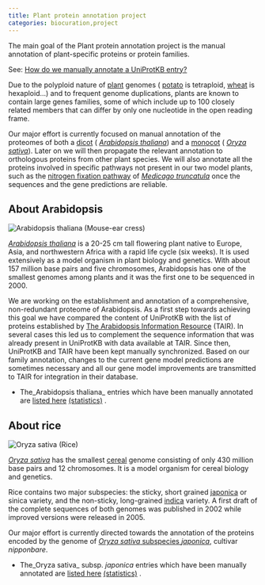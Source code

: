 ```yaml
---
title: Plant protein annotation project
categories: biocuration,project
---
```


The main goal of the Plant protein annotation project is the manual annotation of plant-specific proteins or protein families.

See: [How do we manually annotate a UniProtKB entry?](http://www.uniprot.org/faq/45)

Due to the polyploid nature of [plant](http://www.uniprot.org/taxonomy/33090) genomes ( [potato](http://www.uniprot.org/taxonomy/4113) is tetraploid, [wheat](http://www.uniprot.org/taxonomy/4565) is hexaploid...) and to frequent genome duplications, plants are known to contain large genes families, some of which include up to 100 closely related members that can differ by only one nucleotide in the open reading frame.

Our major effort is currently focused on manual annotation of the proteomes of both a [dicot](http://www.uniprot.org/taxonomy/71240) ( [_Arabidopsis thaliana_](http://www.uniprot.org/taxonomy/3702)) and a [monocot](http://www.uniprot.org/taxonomy/4447) ( [_Oryza sativa_](http://www.uniprot.org/taxonomy/4530)). Later on we will then propagate the relevant annotation to orthologous proteins from other plant species. We will also annotate all the proteins involved in specific pathways not present in our two model plants, such as the [nitrogen fixation pathway](http://www.uniprot.org/keywords/KW%2D0536) of [_Medicago truncatula_](http://www.uniprot.org/taxonomy/3880) once the sequences and the gene predictions are reliable.

## About Arabidopsis

![Arabidopsis thaliana (Mouse-ear cress)](http://www.uniprot.org/images/arabidopsis.jpg)

[_Arabidopsis thaliana_](http://www.uniprot.org/taxonomy/3702) is a 20-25 cm tall flowering plant native to Europe, Asia, and northwestern Africa with a rapid life cycle (six weeks). It is used extensively as a model organism in plant biology and genetics. With about 157 million base pairs and five chromosomes, Arabidopsis has one of the smallest genomes among plants and it was the first one to be sequenced in 2000.

We are working on the establishment and annotation of a comprehensive, non-redundant proteome of Arabidopsis. As a first step towards achieving this goal we have compared the content of UniProtKB with the list of proteins established by [The Arabidopsis Information Resource](http://www.arabidopsis.org/) (TAIR). In several cases this led us to complement the sequence information that was already present in UniProtKB with data available at TAIR. Since then, UniProtKB and TAIR have been kept manually synchronized. Based on our family annotation, changes to the current gene model predictions are sometimes necessary and all our gene model improvements are transmitted to TAIR for integration in their database.

- The_Arabidopsis thaliana_ entries which have been manually annotated are [listed here](http://www.uniprot.org/docs/arath) [(statistics)](http://www.uniprot.org/biocuration%5Fproject/Plants/statistics/#Arabidopsisthaliana) .

## About rice

![Oryza sativa (Rice)](http://www.uniprot.org/images/rice.jpg)

[_Oryza sativa_](http://www.uniprot.org/taxonomy/4530) has the smallest [cereal](http://www.uniprot.org/taxonomy/4479) genome consisting of only 430 million base pairs and 12 chromosomes. It is a model organism for cereal biology and genetics.

Rice contains two major subspecies: the sticky, short grained [japonica](http://www.uniprot.org/taxonomy/39947) or sinica variety, and the non-sticky, long-grained [indica](http://www.uniprot.org/taxonomy/39946) variety. A first draft of the complete sequences of both genomes was published in 2002 while improved versions were released in 2005.

Our major effort is currently directed towards the annotation of the proteins encoded by the genome of [_Oryza sativa_ subspecies _japonica_](http://www.uniprot.org/taxonomy/39947), cultivar _nipponbare_.

- The_Oryza sativa_ subsp. _japonica_ entries which have been manually annotated are [listed here](http://www.uniprot.org/docs/rice) [(statistics)](http://www.uniprot.org/biocuration%5Fproject/Plants/statistics/#Oryzasativasubspjaponica) .